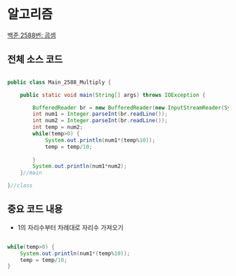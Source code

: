 # 알고리즘

[ 백준 2588번: 곱셈 ](https://www.acmicpc.net/problem/2588)

## 전체 소스 코드

```java

public class Main_2588_Multiply {

	public static void main(String[] args) throws IOException {

		BufferedReader br = new BufferedReader(new InputStreamReader(System.in));
		int num1 = Integer.parseInt(br.readLine());
		int num2 = Integer.parseInt(br.readLine());
		int temp = num2;
		while(temp>0) {
			System.out.println(num1*(temp%10));
			temp = temp/10;
			
		}
		System.out.println(num1*num2);
	}//main

}//class


```

## 중요 코드 내용
- 1의 자리수부터 차례대로 자리수 가져오기

```java

while(temp>0) {
	System.out.println(num1*(temp%10));
	temp = temp/10;
}

```


